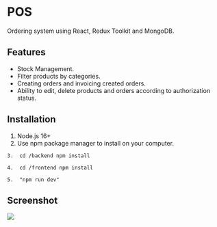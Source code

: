 # POS

Ordering system using React, Redux Toolkit and MongoDB.

## Features

* Stock Management.
* Filter products by categories.
* Creating orders and invoicing created orders.
* Ability to edit, delete products and orders according to authorization status.

## Installation

1. Node.js 16+
2. Use npm package manager to install on your computer.
```
3.  cd /backend npm install
```
```
4.  cd /frontend npm install
```
```
5.  "npm run dev"
```
## Screenshot

<img src="https://github.com/gokhan94/react-pos-management-system/assets/6280643/e6401c5d-8ab4-4710-acd8-229ce624d604">
